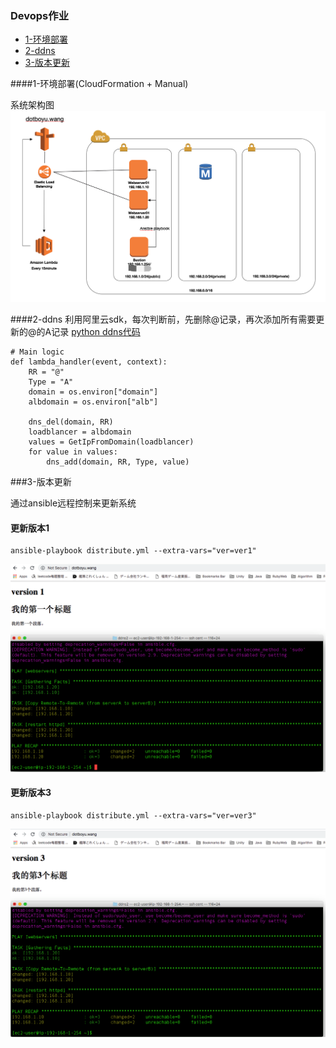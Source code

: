 ### Devops作业
- [1-环境部署](#1-环境部署)
- [2-ddns](#2-ddns)
- [3-版本更新](#3-版本更新)

####1-环境部署(CloudFormation + Manual)

系统架构图
![image](https://github.com/wsjsfcfcmd/devops-work-wby/blob/master/image/architecture.png?raw=true)

####2-ddns
利用阿里云sdk，每次判断前，先删除@记录，再次添加所有需要更新的@的A记录
[python ddns代码](https://github.com/wsjsfcfcmd/devops-work-wby/blob/master/ddns.py) 
```
# Main logic
def lambda_handler(event, context):
    RR = "@"
    Type = "A"
    domain = os.environ["domain"]
    albdomain = os.environ["alb"]
    
    dns_del(domain, RR)
    loadblancer = albdomain
    values = GetIpFromDomain(loadblancer)
    for value in values:
        dns_add(domain, RR, Type, value)
```
###3-版本更新

通过ansible远程控制来更新系统

#### 更新版本1
```
ansible-playbook distribute.yml --extra-vars="ver=ver1"
```
![image](https://github.com/wsjsfcfcmd/devops-work-wby/blob/master/image/web_ver1.png?raw=true)


#### 更新版本3
```
ansible-playbook distribute.yml --extra-vars="ver=ver3"
```
![image](https://github.com/wsjsfcfcmd/devops-work-wby/blob/master/image/web_ver3.png?raw=true)


